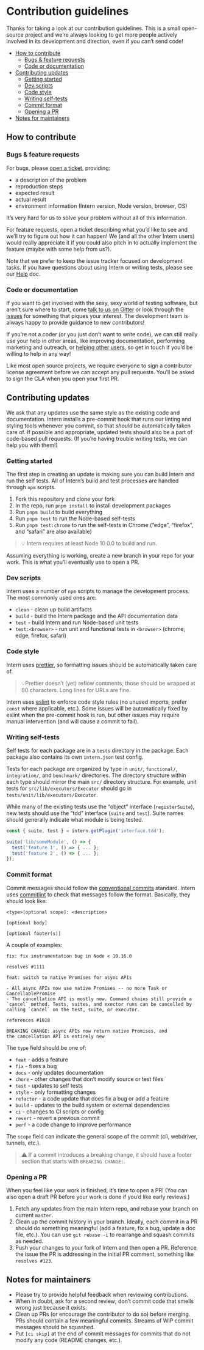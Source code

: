 # Contribution guidelines

Thanks for taking a look at our contribution guidelines. This is a small
open-source project and we’re always looking to get more people actively
involved in its development and direction, even if you can’t send code!

<!-- vim-markdown-toc GFM -->

- [How to contribute](#how-to-contribute)
  - [Bugs & feature requests](#bugs--feature-requests)
  - [Code or documentation](#code-or-documentation)
- [Contributing updates](#contributing-updates)
  - [Getting started](#getting-started)
  - [Dev scripts](#dev-scripts)
  - [Code style](#code-style)
  - [Writing self-tests](#writing-self-tests)
  - [Commit format](#commit-format)
  - [Opening a PR](#opening-a-pr)
- [Notes for maintainers](#notes-for-maintainers)

<!-- vim-markdown-toc -->

## How to contribute

### Bugs & feature requests

For bugs, please
[open a ticket](https://github.com/theintern/intern/issues/new), providing:

- a description of the problem
- reproduction steps
- expected result
- actual result
- environment information (Intern version, Node version, browser, OS)

It’s very hard for us to solve your problem without all of this information.

For feature requests, open a ticket describing what you’d like to see and we’ll
try to figure out how it can happen! We (and all the other Intern users) would
really appreciate it if you could also pitch in to actually implement the
feature (maybe with some help from us?).

Note that we prefer to keep the issue tracker focused on development tasks. If
you have questions about using Intern or writing tests, please see our
[Help](docs/help.md) doc.

### Code or documentation

If you want to get involved with the sexy, sexy world of testing software, but
aren’t sure where to start, come
[talk to us on Gitter](https://gitter.im/theintern/intern) or look through the
[issues](https://github.com/theintern/intern/issues) for something that piques
your interest. The development team is always happy to provide guidance to new
contributors!

If you’re not a coder (or you just don’t want to write code), we can still
really use your help in other areas, like improving documentation, performing
marketing and outreach, or [helping other users](docs/help.md), so get in touch
if you’d be willing to help in any way!

Like most open source projects, we require everyone to sign a contributor
license agreement before we can accept any pull requests. You’ll be asked to
sign the CLA when you open your first PR.

## Contributing updates

We ask that any updates use the same style as the existing code and
documentation. Intern installs a pre-commit hook that runs our linting and
styling tools whenever you commit, so that _should_ be automatically taken care
of. If possible and appropriate, updated tests should also be a part of
code-based pull requests. (If you’re having trouble writing tests, we can help
you with them!)

### Getting started

The first step in creating an update is making sure you can build Intern and run
the self tests. All of Intern’s build and test processes are handled through
`npm` scripts.

1. Fork this repository and clone your fork
2. In the repo, run `pnpm install` to install development packages
3. Run `pnpm build` to build everything
4. Run `pnpm test` to run the Node-based self-tests
5. Run `pnpm test:chrome` to run the self-tests in Chrome (“edge”, “firefox”,
   and “safari” are also available)

> 💡 Intern requires at least Node 10.0.0 to build and run.

Assuming everything is working, create a new branch in your repo for your work.
This is what you’ll eventually use to open a PR.

### Dev scripts

Intern uses a number of `npm` scripts to manage the development process. The
most commonly used ones are:

- `clean` - clean up build artifacts
- `build` - build the Intern package and the API documentation data
- `test` - build Intern and run Node-based unit tests
- `test:<browser>` - run unit and functional tests in `<browser>` (chrome, edge,
  firefox, safari)

### Code style

Intern uses [prettier](https://prettier.io), so formatting issues should be
automatically taken care of.

> 💡Prettier doesn’t (yet) reflow comments; those should be wrapped at 80
> characters. Long lines for URLs are fine.

Intern uses [eslint](https://eslint.org) to enforce code style rules (no unused
imports, prefer `const` where applicable, etc.). Some issues will be
automatically fixed by eslint when the pre-commit hook is run, but other issues
may require manual intervention (and will cause a commit to fail).

### Writing self-tests

Self tests for each package are in a `tests` directory in the package. Each
package also contains its own `intern.json` test config.

Tests for each package are organized by type in `unit/`, `functional/`,
`integration/`, and `benchmark/` directories. The directory structure within
each type should mirror the main `src/` directory structure. For example, unit
tests for `src/lib/executors/Executor` should go in
`tests/unit/lib/executors/Executor`.

While many of the existing tests use the “object” interface (`registerSuite`),
new tests should use the “tdd” interface (`suite` and `test`). Suite names
should generally indicate what module is being tested.

```ts
const { suite, test } = intern.getPlugin('interface.tdd');

suite('lib/someModule', () => {
  test('feature 1', () => { ... };
  test('feature 2', () => { ... };
});
```

### Commit format

Commit messages should follow the
[conventional commits](https://www.conventionalcommits.org/en/v1.0.0/#summary)
standard. Intern uses [commitlint](https://commitlint.js.org/#/) to check that
messages follow the format. Basically, they should look like:

```
<type>[optional scope]: <description>

[optional body]

[optional footer(s)]
```

A couple of examples:

```
fix: fix instrumentation bug in Node < 10.16.0

resolves #1111
```

```
feat: switch to native Promises for async APIs

- All async APIs now use native Promises -- no more Task or
CancellablePromise
- The cancellation API is mostly new. Command chains still provide a
`cancel` method. Tests, suites, and exector runs can be cancelled by
calling `cancel` on the test, suite, or executor.

references #1018

BREAKING CHANGE: async APIs now return native Promises, and
the cancellation API is entirely new
```

The `type` field should be one of:

- `feat` - adds a feature
- `fix` - fixes a bug
- `docs` - only updates documentation
- `chore` - other changes that don’t modify source or test files
- `test` - updates to self tests
- `style` - only formatting changes
- `refactor` - a code update that does fix a bug or add a feature
- `build` - updates to the build system or external dependencies
- `ci` - changes to CI scripts or config
- `revert` - revert a previous commit
- `perf` - a code change to improve performance

The `scope` field can indicate the general scope of the commit (cli, webdriver,
tunnels, etc.).

> ⚠️ If a commit introduces a breaking change, it should have a footer section
> that starts with `BREAKING CHANGE:`.

### Opening a PR

When you feel like your work is finished, it’s time to open a PR! (You can also
open a draft PR before your work is done if you’d like early reviews.)

1. Fetch any updates from the main Intern repo, and rebase your branch on
   current `master`.
2. Clean up the commit history in your branch. Ideally, each commit in a PR
   should do something meaningful (add a feature, fix a bug, update a doc file,
   etc.). You can use `git rebase -i` to rearrange and squash commits as needed.
3. Push your changes to your fork of Intern and then open a PR. Reference the
   issue the PR is addressing in the initial PR comment, something like
   `resolves #123`.

## Notes for maintainers

- Please try to provide helpful feedback when reviewing contributions.
- When in doubt, ask for a second review; don’t commit code that smells wrong
  just because it exists.
- Clean up PRs (or encourage the contributor to do so) before merging. PRs
  should contain a few meaningful commits. Streams of WIP commit messages should
  be squashed.
- Put `[ci skip]` at the end of commit messages for commits that do not modify
  any code (README changes, etc.).

